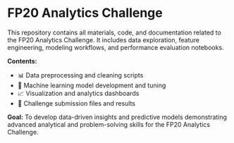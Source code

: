# FP20 Analytics Challenge

This repository contains all materials, code, and documentation related to the FP20 Analytics Challenge.
It includes data exploration, feature engineering, modeling workflows, and performance evaluation notebooks.

**Contents:**

* 📊 Data preprocessing and cleaning scripts
* 🤖 Machine learning model development and tuning
* 📈 Visualization and analytics dashboards
* 🧾 Challenge submission files and results

**Goal:**
To develop data-driven insights and predictive models demonstrating advanced analytical and problem-solving skills for the FP20 Analytics Challenge.
